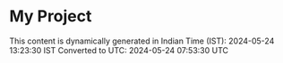 # My Project

This content is dynamically generated in Indian Time (IST): 2024-05-24 13:23:30 IST
Converted to UTC: 2024-05-24 07:53:30 UTC
